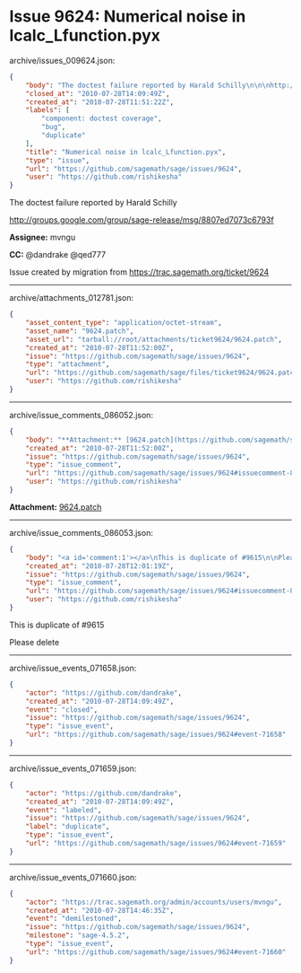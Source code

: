 # Issue 9624: Numerical noise in lcalc_Lfunction.pyx

archive/issues_009624.json:
```json
{
    "body": "The doctest failure reported by Harald Schilly\n\n\nhttp://groups.google.com/group/sage-release/msg/8807ed7073c6793f\n\n**Assignee:** mvngu\n\n**CC:**  @dandrake @qed777\n\nIssue created by migration from https://trac.sagemath.org/ticket/9624\n\n",
    "closed_at": "2010-07-28T14:09:49Z",
    "created_at": "2010-07-28T11:51:22Z",
    "labels": [
        "component: doctest coverage",
        "bug",
        "duplicate"
    ],
    "title": "Numerical noise in lcalc_Lfunction.pyx",
    "type": "issue",
    "url": "https://github.com/sagemath/sage/issues/9624",
    "user": "https://github.com/rishikesha"
}
```
The doctest failure reported by Harald Schilly


http://groups.google.com/group/sage-release/msg/8807ed7073c6793f

**Assignee:** mvngu

**CC:**  @dandrake @qed777

Issue created by migration from https://trac.sagemath.org/ticket/9624





---

archive/attachments_012781.json:
```json
{
    "asset_content_type": "application/octet-stream",
    "asset_name": "9624.patch",
    "asset_url": "tarball://root/attachments/ticket9624/9624.patch",
    "created_at": "2010-07-28T11:52:00Z",
    "issue": "https://github.com/sagemath/sage/issues/9624",
    "type": "attachment",
    "url": "https://github.com/sagemath/sage/files/ticket9624/9624.patch",
    "user": "https://github.com/rishikesha"
}
```



---

archive/issue_comments_086052.json:
```json
{
    "body": "**Attachment:** [9624.patch](https://github.com/sagemath/sage/files/ticket9624/9624.patch)",
    "created_at": "2010-07-28T11:52:00Z",
    "issue": "https://github.com/sagemath/sage/issues/9624",
    "type": "issue_comment",
    "url": "https://github.com/sagemath/sage/issues/9624#issuecomment-86052",
    "user": "https://github.com/rishikesha"
}
```

**Attachment:** [9624.patch](https://github.com/sagemath/sage/files/ticket9624/9624.patch)



---

archive/issue_comments_086053.json:
```json
{
    "body": "<a id='comment:1'></a>\nThis is duplicate of #9615\n\nPlease delete",
    "created_at": "2010-07-28T12:01:19Z",
    "issue": "https://github.com/sagemath/sage/issues/9624",
    "type": "issue_comment",
    "url": "https://github.com/sagemath/sage/issues/9624#issuecomment-86053",
    "user": "https://github.com/rishikesha"
}
```

<a id='comment:1'></a>
This is duplicate of #9615

Please delete



---

archive/issue_events_071658.json:
```json
{
    "actor": "https://github.com/dandrake",
    "created_at": "2010-07-28T14:09:49Z",
    "event": "closed",
    "issue": "https://github.com/sagemath/sage/issues/9624",
    "type": "issue_event",
    "url": "https://github.com/sagemath/sage/issues/9624#event-71658"
}
```



---

archive/issue_events_071659.json:
```json
{
    "actor": "https://github.com/dandrake",
    "created_at": "2010-07-28T14:09:49Z",
    "event": "labeled",
    "issue": "https://github.com/sagemath/sage/issues/9624",
    "label": "duplicate",
    "type": "issue_event",
    "url": "https://github.com/sagemath/sage/issues/9624#event-71659"
}
```



---

archive/issue_events_071660.json:
```json
{
    "actor": "https://trac.sagemath.org/admin/accounts/users/mvngu",
    "created_at": "2010-07-28T14:46:35Z",
    "event": "demilestoned",
    "issue": "https://github.com/sagemath/sage/issues/9624",
    "milestone": "sage-4.5.2",
    "type": "issue_event",
    "url": "https://github.com/sagemath/sage/issues/9624#event-71660"
}
```
